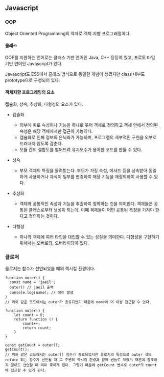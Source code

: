 ## Javascript

### OOP

Object Oriented Programming의 약자로 객체 지향 프로그래밍이다.

#### 클래스

OOP를 지원하는 언어로는 클래스 기반 언어인 Java, C++ 등등이 있고, 프로토 타입 기반 언어인 Javascript가 있다.

Javascript도 ES6에서 클래스 방식으로 동일한 개념이 생겼지만 class 내부도 prototype으로 구성되어 있다.

#### 객체지향 프로그래밍의 요소

캡슐화, 상속, 추상화, 다형성의 요소가 있다.

- 캡슐화

  - 외부에 따로 속성이나 기능을 하나로 묶어 객체로 정의하고 객체 안에서 정의된 속성은 해당 객체에서만 접근이 가능하다.
  - 캡슐화로 인해 정보의 은닉화가 가능하며, 프로그램의 세부적인 구현을 외부로 드러내지 않도록 감춘다.
  - 모듈 간의 결합도를 떨어뜨려 유지보수가 용이한 코드를 만들 수 있다.

- 상속

  - 부모 객체의 특징을 물려받는다. 부모가 가징 속성, 메서드 등을 상속받아 동일하게 사용하거나 자식이 일부를 변경하여 해당 기능을 재정의하여 사용할 수 있다.

- 추상화

  - 객체의 공통적인 속성과 기능을 추출하여 정의하는 것을 의미한다. 객체들은 공통된 클래스로부터 생성이 되는데, 이때 객체들이 어떤 공통된 특징을 가져야 한다고 정의하는 것이다.

- 다형성
  - 하나의 객체에 여러 타입을 대입할 수 있는 성질을 의미한다. 다형성을 구현하기 위해서는 오버로딩, 오버라이딩이 있다.

### 클로저

클로저는 함수가 선언되었을 때의 렉시컬 환경이다.

```
function outer() {
  const name = 'jaeil';
  outer() // jaeil 출력
  console.log(name); // 에러 발생
}
// 위와 같은 코드에서는 outer가 종료되었기 때문에 name에 더 이상 접근할 수 없다.

function outer() {
    let count = 0;
    return function () {
        count++;
        return count;
    }
}

const getCount = outer();
getCount();
// 위와 같은 코드에서는 outer() 함수가 종료되었지만 클로저의 특성으로 outer 내의 return 되는 함수가 선언될 때 그 주변의 렉시컬 환경과 함께 번들로 묶였기 때문에 참조하지 않아도 선언할 때 이미 묶이게 된다. 그렇기 때문에 getCount 변수로 outer의 count에 접근할 수 있게 된다.

```
